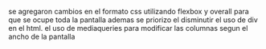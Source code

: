 se agregaron cambios en el formato css utilizando flexbox y overall para que se ocupe toda la pantalla ademas se priorizo el disminutir el uso de div en el html. el uso de mediaqueries para modificar las columnas segun el ancho de la pantalla 